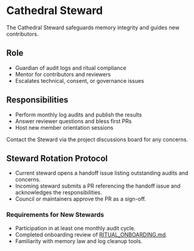 # Cathedral Steward

The Cathedral Steward safeguards memory integrity and guides new contributors.

## Role
- Guardian of audit logs and ritual compliance
- Mentor for contributors and reviewers
- Escalates technical, consent, or governance issues

## Responsibilities
- Perform monthly log audits and publish the results
- Answer reviewer questions and bless first PRs
- Host new member orientation sessions

Contact the Steward via the project discussions board for any concerns.

## Steward Rotation Protocol
- Current steward opens a handoff issue listing outstanding audits and concerns.
- Incoming steward submits a PR referencing the handoff issue and acknowledges the responsibilities.
- Council or maintainers approve the PR as a sign-off.

### Requirements for New Stewards
- Participation in at least one monthly audit cycle.
- Completed onboarding review of [RITUAL_ONBOARDING.md](RITUAL_ONBOARDING.md).
- Familiarity with memory law and log cleanup tools.
